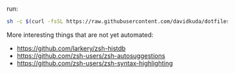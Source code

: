 run:

```sh
sh -c $(curl -fsSL https://raw.githubusercontent.com/davidkuda/dotfiles/main/.tmux.conf)
```

More interesting things that are not yet automated:

- https://github.com/larkery/zsh-histdb
- https://github.com/zsh-users/zsh-autosuggestions
- https://github.com/zsh-users/zsh-syntax-highlighting
